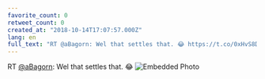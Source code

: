 ```yaml
---
favorite_count: 0
retweet_count: 0
created_at: "2018-10-14T17:07:57.000Z"
lang: en
full_text: "RT @aBagorn: Wel that settles that. 😂 https://t.co/0xHvS8Dply"
---
```


RT [@aBagorn](https://twitter.com/aBagorn): Wel that settles that. 😂
![Embedded Photo](https://twitter-media-coderbyheart.s3.eu-north-1.amazonaws.com/1051519994008391686-DpbrozzW0AAvAQf.jpg)
